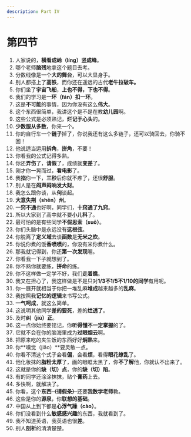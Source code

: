 ```yaml
---
description: Part IV
---
```


# 第四节

1. 人家说的，**横看成岭（líng）竖成峰**。
2. 哪个老师**脑残**地拿这个题目去考。
3. 分数线像是一个**大的舞台**，可以大显身手。
4. 别人都搭上了**高铁**，而你还在遥远的古代**老牛拉破车。**
5. 你们坐了**宇宙飞船**，**上也不得，下也不得**。
6. 我们的学习是**一环（fán）扣一环**。
7. 这是**不可能**的事情，因为你没有这么**伟大**。
8. 这个东西很简单，我讲这个是不是在教**幼儿园**啊。
9. 这些公式是必须熟记，**烂记于心头**的。
10. **少数服从多数**，你来一个。
11. 你的自行车一个**链子**掉了，你说我还有这么多链子，还可以骑回去，你骑不回！
12. 他说适当运用**拆角**，**拼角**，不要！
13. 你看我的公式记得多熟。
14. 你还**弄伤**了，**请假**了，成绩就**变差**了。
15. 刚才你一晃而过，**看电影**了。
16. 我**掐**你一下，**三秒**后你就不疼了，还很**舒服**。
17. 别人是在**闷声闷响发大财**。
18. 我怎么跟你谈，从**何**谈起。
19. **大意失荆（shēn）州**。
20. **一窍不通**也好啊，同学们，**十窍通了九窍**。
21. 所以大家到了高中就不要**小儿科**了。
22. 最可怕的是有些同学**不假思索（suō）**。
23. 你们头脑中是永远没有**这根弦**。
24. 你脱离了**定义域**去谈**函数**是**无米之炊**。
25. 你说你煮的饭**香喷喷**的，你没有米你煮什么。
26. 那我就记得到，你还**第一次发现**喔。
27. 你看我一下子就想到了。
28. 你不熟你就要练，**拼命**的练。
29. 你不这样做一定学不好，我们**走着瞧**。
30. 我又在担心了，我这样做是不是只对**1/3不1/5不1/10的同学**有用呢。
31. 你一展开就相当于你把一堆乱麻**堆成**越来越多的**乱麻**。
32. 我按照我**记忆的逻辑**来书写公式。
33. **一气呵成**，就这么简单。
34. 这说明其他同学**差的要死**，差的**烂透了**。
35. 及时**纠（jiù）正**。
36. 这一点你始终要铭记，你**听得懂不一定掌握**的了。
37. 它就不会在你的脑海里成为**过眼烟云**啊。
38. 把原来吃的夹生饭的东西好好**焖熟**来。
39. 你**嗅觉（jiǎo）**要灵敏一点。
40. 你看不清这个式子会看**偏**，会看**烦**，看得**眼花缭乱**了。
41. 他化妆抹的**脂粉太厚**了，画的眼眶太黑了，你**不了解**他，你就认不出来了。
42. 这就是你的**缺（切）点**，你的**缺（切）陷**。
43. 有的同学还涂涂抹抹，贴个**膏药**上去。
44. 多快啊，就解决了。
45. 你看，这个**东西**~~**（请假条）**~~还要**我数学老师**教。
46. 这些是你的**源泉**，你**联想的基础**。
47. 中国从上到下都是**心浮气躁（cào）**。
48. 你们没看到什么**敏感感兴趣**的东西，我就看到了。
49. 我不知道英语，我英语也很**差**。
50. 别人**剖析**的清清楚楚。

